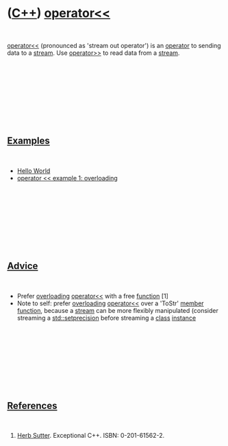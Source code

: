 



 

 

 

 

 

([C++](Cpp.md)) [operator&lt;&lt;](CppOperatorStreamOut.md)
=============================================================

 

[operator&lt;&lt;](CppOperatorStreamOut.md) (pronounced as 'stream out
operator') is an [operator](CppOperator.md) to sending data to a
[stream](CppStream.md). Use [operator&gt;&gt;](CppOperatorStreamIn.md)
to read data from a [stream](CppStream.md).

 

 

 

 

 

[Examples](CppExample.md)
--------------------------

 

-   [Hello World](CppHelloWorld.md)
-   [operator &lt;&lt; example 1:
    overloading](CppOperatorStreamOutExample1.md)

 

 

 

 

 

[Advice](CppAdvice.md)
-----------------------

 

-   Prefer [overloading](CppOverload.md)
    [operator&lt;&lt;](CppOperatorStreamOut.md) with a free
    [function](CppFunction.md) \[1\]
-   Note to self: prefer [overloading](CppOverload.md)
    [operator&lt;&lt;](CppOperatorStreamOut.md) over a 'ToStr' [member
    function](CppMemberFunction.md), because a [stream](CppStream.md)
    can be more flexibly manipulated (consider streaming a
    [std::setprecision](CppStdSetprecision.md) before streaming a
    [class](CppClass.md) [instance](CppInstance.md)

 

 

 

 

 

[References](CppReferences.md)
-------------------------------

 

1.  [Herb Sutter](CppHerbSutter.md). Exceptional C++.
    ISBN: 0-201-61562-2.

 

 

 

 

 





 




